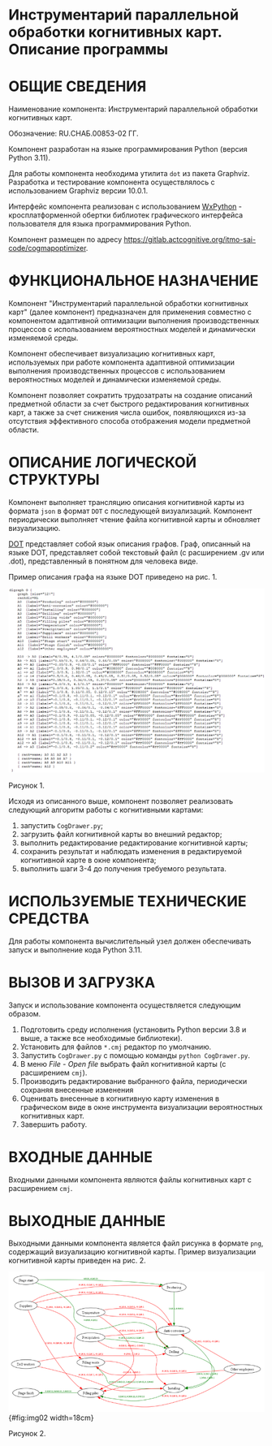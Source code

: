 # Инструментарий параллельной обработки когнитивных карт. Описание программы

# ОБЩИЕ СВЕДЕНИЯ

Наименование компонента: Инструментарий параллельной обработки когнитивных карт.

Обозначение: RU.СНАБ.00853-02 ГГ.

Компонент разработан на языке программирования Python (версия Python 3.11).

Для работы компонента необходима утилита `dot` из пакета Graphviz. Разработка и тестирование компонента осуществлялось с использованием Graphviz версии 10.0.1.

Интерфейс компонента реализован с использованием [WxPython](https://ru.wikipedia.org/wiki/WxPython) -  кросплатформенной обертки библиотек графического интерфейса пользователя для языка программирования Python.

Компонент размещен по адресу https://gitlab.actcognitive.org/itmo-sai-code/cogmapoptimizer.

# ФУНКЦИОНАЛЬНОЕ НАЗНАЧЕНИЕ

Компонент "Инструментарий параллельной обработки когнитивных карт" (далее компонент) предназначен для применения совместно с компонентом адаптивной оптимизации выполнения производственных процессов с использованием вероятностных моделей и динамически изменяемой среды.

Компонент обеспечивает визуализацию когнитивных карт, используемых при работе компонента адаптивной оптимизации выполнения производственных процессов с использованием вероятностных моделей и динамически изменяемой среды.

Компонент позволяет сократить трудозатраты на создание описаний предметной области за счет быстрого редактирования когнитивных карт, а также за счет снижения числа ошибок, появляющихся из-за отсутствия эффективного способа отображения модели предметной области.

# ОПИСАНИЕ ЛОГИЧЕСКОЙ СТРУКТУРЫ

Компонент выполняет трансляцию описания когнитивной карты из формата `json` в формат `DOT` с последующей визуализаций. Компонент периодически выполняет чтение файла когнитивной карты и обновляет визуализацию.

[DOT](https://ru.wikipedia.org/wiki/DOT_(язык)) представляет собой язык описания графов. Граф, описанный на языке DOT, представляет собой текстовый файл (с расширением .gv или .dot), представленный в понятном для человека виде.

Пример описания графа на языке DOT приведено на рис. 1.

![\ ](./media/graph-drawer/GraphPic1.png)

Рисунок 1.

Исходя из описанного выше, компонент позволяет реализовать следующий алгоритм работы с когнитивными картами:

1. запустить `CogDrawer.py`;
2. загрузить файл когнитивной карты во внешний редактор;
3. выполнить редактирование редактирование когнитивной карты;
4. сохранить результат и наблюдать изменения в редактируемой когнитивной карте в окне компонента;
5. выполнить шаги 3-4 до получения требуемого результата.

# ИСПОЛЬЗУЕМЫЕ ТЕХНИЧЕСКИЕ СРЕДСТВА

Для работы компонента вычислительный узел должен обеспечивать запуск и выполнение кода Python 3.11.

# ВЫЗОВ И ЗАГРУЗКА

Запуск и использование компонента осуществляется следующим образом.

1. Подготовить среду исполнения (установить Python версии 3.8 и выше, а также все необходимые библиотеки).
2. Установить для файлов `*.cmj` редактор по умолчанию.
3. Запустить `CogDrawer.py` с помощью команды `python CogDrawer.py`.
4. В меню *File - Open file* выбрать файл когнитивной карты (с расширением `cmj`).
5. Производить редактирование выбранного файла, периодически сохраняя внесенные изменения
6. Оценивать внесенные в когнитивную карту изменения в графическом виде в окне инструмента визуализации вероятностных когнитивных карт.
7. Завершить работу.

# ВХОДНЫЕ ДАННЫЕ

Входными данными компонента являются файлы когнитивных карт с расширением `cmj`.  

# ВЫХОДНЫЕ ДАННЫЕ

Выходными данными компонента является файл рисунка в формате `png`, содержащий визуализацию когнитивной карты. Пример визуализации когнитивной карты приведен на рис. 2.

![\ ](./media/graph-drawer/GraphPic2.png){#fig:img02 width=18cm}

Рисунок 2.
